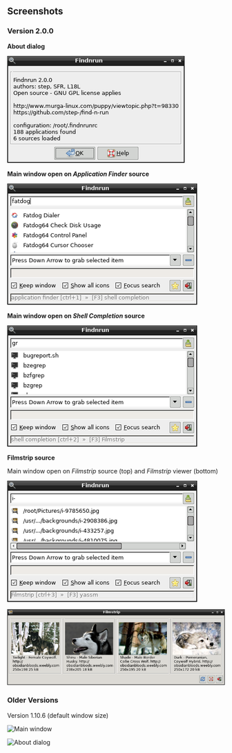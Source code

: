 ## Screenshots

### Version 2.0.0

**About dialog**

![About dialog](images/findnrun-2.0.0-about.png)

**Main window open on _Application Finder_ source**

![Main window open on Application Finder source](images/findnrun-2.0.0-main.png)

**Main window open on _Shell Completion_ source**

![Main window open on Shell Completion source](images/findnrun-2.0.0-main-shell-completion.png)

**Filmstrip source**

Main window open on _Filmstrip_ source (top) and _Filmstrip_ viewer (bottom)

![Main window open on Filmstrip source](images/findnrun-2.0.0-main-filmstrip-1.0.png)

![Filmstrip plugin viewer window](images/filmstrip-1.0.0-viewer.png)

### Older Versions

Version 1.10.6 (default window size)

![Main window](images/findnrun-1.10.6-main.png)

![About dialog](images/findnrun-1.10.6-about.png)

